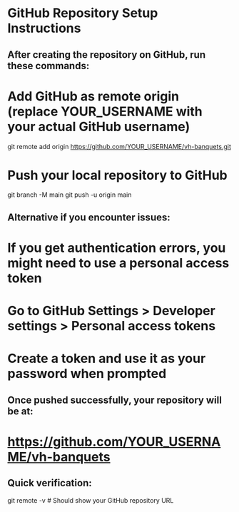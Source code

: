 # GitHub Repository Setup Instructions

## After creating the repository on GitHub, run these commands:

# Add GitHub as remote origin (replace YOUR_USERNAME with your actual GitHub username)
git remote add origin https://github.com/YOUR_USERNAME/vh-banquets.git

# Push your local repository to GitHub
git branch -M main
git push -u origin main

## Alternative if you encounter issues:
# If you get authentication errors, you might need to use a personal access token
# Go to GitHub Settings > Developer settings > Personal access tokens
# Create a token and use it as your password when prompted

## Once pushed successfully, your repository will be at:
# https://github.com/YOUR_USERNAME/vh-banquets

## Quick verification:
git remote -v  # Should show your GitHub repository URL
